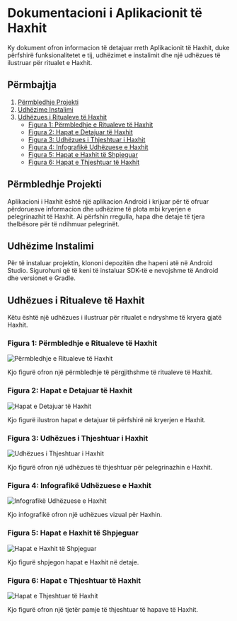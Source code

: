 # Dokumentacioni i Aplikacionit të Haxhit

Ky dokument ofron informacion të detajuar rreth Aplikacionit të Haxhit, duke përfshirë funksionalitetet e tij, udhëzimet e instalimit dhe një udhëzues të ilustruar për ritualet e Haxhit.

## Përmbajtja

1.  [Përmbledhje Projekti](#përmbledhje-projekti)
2.  [Udhëzime Instalimi](#udhëzime-instalimi)
3.  [Udhëzues i Ritualeve të Haxhit](#udhëzues-i-ritualeve-të-haxhit)
    *   [Figura 1: Përmbledhje e Ritualeve të Haxhit](#figura-1-përmbledhje-e-ritualeve-të-haxhit)
    *   [Figura 2: Hapat e Detajuar të Haxhit](#figura-2-hapat-e-detajuar-të-haxhit)
    *   [Figura 3: Udhëzues i Thjeshtuar i Haxhit](#figura-3-udhëzues-i-thjeshtuar-i-haxhit)
    *   [Figura 4: Infografikë Udhëzuese e Haxhit](#figura-4-infografikë-udhëzuese-e-haxhit)
    *   [Figura 5: Hapat e Haxhit të Shpjeguar](#figura-5-hapat-e-haxhit-të-shpjeguar)
    *   [Figura 6: Hapat e Thjeshtuar të Haxhit](#figura-6-hapat-e-thjeshtuar-të-haxhit)

## Përmbledhje Projekti

Aplikacioni i Haxhit është një aplikacion Android i krijuar për të ofruar përdoruesve informacion dhe udhëzime të plota mbi kryerjen e pelegrinazhit të Haxhit. Ai përfshin rregulla, hapa dhe detaje të tjera thelbësore për të ndihmuar pelegrinët.

## Udhëzime Instalimi

Për të instaluar projektin, klononi depozitën dhe hapeni atë në Android Studio. Sigurohuni që të keni të instaluar SDK-të e nevojshme të Android dhe versionet e Gradle.

## Udhëzues i Ritualeve të Haxhit

Këtu është një udhëzues i ilustruar për ritualet e ndryshme të kryera gjatë Haxhit.

### Figura 1: Përmbledhje e Ritualeve të Haxhit

![Përmbledhje e Ritualeve të Haxhit](images/hajj_ritual_1.jpg)

Kjo figurë ofron një përmbledhje të përgjithshme të ritualeve të Haxhit.

### Figura 2: Hapat e Detajuar të Haxhit

![Hapat e Detajuar të Haxhit](images/hajj_ritual_2.jpg)

Kjo figurë ilustron hapat e detajuar të përfshirë në kryerjen e Haxhit.

### Figura 3: Udhëzues i Thjeshtuar i Haxhit

![Udhëzues i Thjeshtuar i Haxhit](images/hajj_ritual_3.jpeg)

Kjo figurë ofron një udhëzues të thjeshtuar për pelegrinazhin e Haxhit.

### Figura 4: Infografikë Udhëzuese e Haxhit

![Infografikë Udhëzuese e Haxhit](images/hajj_ritual_4.jpg)

Kjo infografikë ofron një udhëzues vizual për Haxhin.

### Figura 5: Hapat e Haxhit të Shpjeguar

![Hapat e Haxhit të Shpjeguar](images/hajj_ritual_5.jpg)

Kjo figurë shpjegon hapat e Haxhit në detaje.

### Figura 6: Hapat e Thjeshtuar të Haxhit

![Hapat e Thjeshtuar të Haxhit](images/hajj_ritual_6.jpeg)

Kjo figurë ofron një tjetër pamje të thjeshtuar të hapave të Haxhit.


